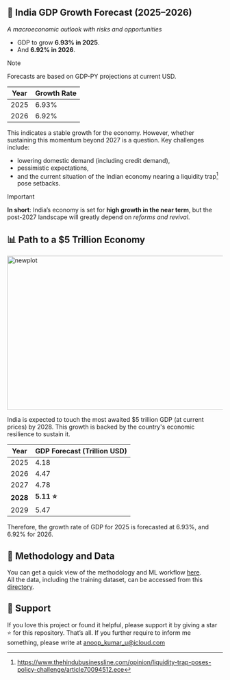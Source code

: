 ## 🚀 India GDP Growth Forecast (2025–2026)

_A macroeconomic outlook with risks and opportunities_

- GDP to grow **6.93% in 2025**.
- And **6.92% in 2026**.

> [!NOTE]
> Forecasts are based on GDP-PY projections at current USD.

| Year | Growth Rate |
|------|-------------|
| 2025 | 6.93% |
| 2026 | 6.92% |

This indicates a stable growth for the economy. However, whether sustaining this momentum beyond 2027 is a question. Key challenges include:
- lowering domestic demand (including credit demand),
- pessimistic expectations,
- and the current situation of the Indian economy nearing a liquidity trap[^1] pose setbacks.

> [!IMPORTANT]
> **In short**: India’s economy is set for **high growth in the near term**, but the post-2027 landscape will greatly depend on *reforms and revival*.

## 📊 Path to a $5 Trillion Economy

<img width="907" height="360" alt="newplot" src="https://github.com/user-attachments/assets/dbd31417-94cd-4ac5-a237-82bbd3891bbb" />

India is expected to touch the most awaited $5 trillion GDP (at current prices) by 2028. This growth is backed by the country's economic resilience to sustain it. 

| Year | GDP Forecast (Trillion USD) |
|------|------------------------------|
| 2025 | 4.18 |
| 2026 | 4.47 |
| 2027 | 4.78 |
| **2028** | **5.11 ⭐️** |
| 2029 | 5.47 |

Therefore, the growth rate of GDP for 2025 is forecasted at 6.93%, and 6.92% for 2026. 
## 🧠 Methodology and Data

You can get a quick view of the methodology and ML workflow [here](https://github.com/neuraledgeai/GDP-PY/blob/main/GDP-PY%20Project/Notebook/gdp_current_usd_india_forecast.ipynb).  
All the data, including the training dataset, can be accessed from this [directory](https://github.com/neuraledgeai/GDP-PY/tree/main/GDP-PY%20Project/Data).  

## 🙌 Support

If you love this project or found it helpful, please support it by giving a star ⭐️ for this repository. That’s all. If you further require to inform me something, please write at anoop_kumar_u@icloud.com 


[^1]: https://www.thehindubusinessline.com/opinion/liquidity-trap-poses-policy-challenge/article70094512.ece

